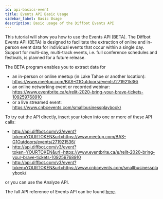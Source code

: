 ```yaml
---
id: api-basics-event
title: Events API Basic Usage
sidebar_label: Basic Usage
description: Basic usage of the Diffbot Events API
---
```


This tutorial will show you how to use the Events API (BETA). The Diffbot Events API (BETA) is designed to facilitate the extraction of online and in-person event data for individual events that occur within a single day. Support for multi-day, multi-track events, i.e. full conference schedules and festivals, is planned for a future release.

The BETA program enables you to extract data for 
- an in-person or online meetup (in Lake Tahoe or another location): https://www.meetup.com/BAS-G1Outdoors/events/271921536/
- an online networking event or recorded webinar: https://www.eventbrite.ca/e/relit-2020-bring-your-brave-tickets-109259768910
- or a live streamed event: https://www.cnbcevents.com/smallbusinessplaybook/

To try out the API directly, insert your token into one or more of these API calls:
- http://api.diffbot.com/v3/event?token=YOURTOKEN&url=https://www.meetup.com/BAS-G1Outdoors/events/271921536/
- http://api.diffbot.com/v3/event?token=YOURTOKEN&url=https://www.eventbrite.ca/e/relit-2020-bring-your-brave-tickets-109259768910
- http://api.diffbot.com/v3/event?token=YOURTOKEN&url=https://www.cnbcevents.com/smallbusinessplaybook/

or you can use the Analyze API.

The full API reference of Events API can be found [here](api-event).
